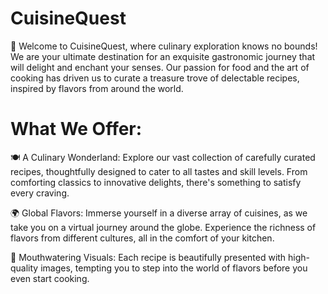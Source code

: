 # CuisineQuest
🍴 Welcome to CuisineQuest, where culinary exploration knows no bounds! We are your ultimate destination for an exquisite gastronomic journey that will delight and enchant your senses. Our passion for food and the art of cooking has driven us to curate a treasure trove of delectable recipes, inspired by flavors from around the world.

# What We Offer:
🍽️ A Culinary Wonderland: Explore our vast collection of carefully curated recipes, thoughtfully designed to cater to all tastes and skill levels. From comforting classics to innovative delights, there's something to satisfy every craving.

🌍 Global Flavors: Immerse yourself in a diverse array of cuisines, as we take you on a virtual journey around the globe. Experience the richness of flavors from different cultures, all in the comfort of your kitchen.

📸 Mouthwatering Visuals: Each recipe is beautifully presented with high-quality images, tempting you to step into the world of flavors before you even start cooking.
